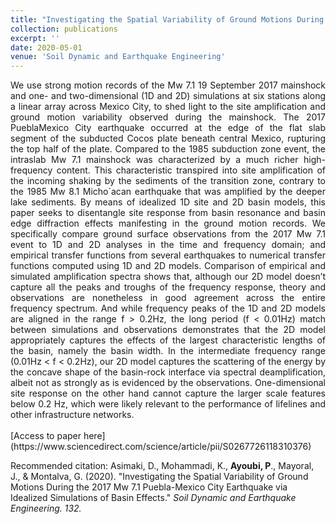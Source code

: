 ```yaml
---
title: "Investigating the Spatial Variability of Ground Motions During the 2017 Mw 7.1 Puebla-Mexico City Earthquake via Idealized Simulations of Basin Effects"
collection: publications
excerpt: ''
date: 2020-05-01
venue: 'Soil Dynamic and Earthquake Engineering'
---
```

<div style="text-align: justify"> We use strong motion records of the Mw 7.1 19 September 2017 mainshock
and one- and two-dimensional (1D and 2D) simulations at six stations along
a linear array across Mexico City, to shed light to the site amplification and
ground motion variability observed during the mainshock. The 2017 PueblaMexico City earthquake occurred at the edge of the flat slab segment of the
subducted Cocos plate beneath central Mexico, rupturing the top half of the
plate. Compared to the 1985 subduction zone event, the intraslab Mw 7.1
mainshock was characterized by a much richer high-frequency content. This
characteristic transpired into site amplification of the incoming shaking by
the sediments of the transition zone, contrary to the 1985 Mw 8.1 Micho´acan
earthquake that was amplified by the deeper lake sediments. By means of
idealized 1D site and 2D basin models, this paper seeks to disentangle site
response from basin resonance and basin edge diffraction effects manifesting
in the ground motion records. We specifically compare ground surface observations from the 2017 Mw 7.1 event to 1D and 2D analyses in the time and frequency domain; and empirical transfer functions from several earthquakes
to numerical transfer functions computed using 1D and 2D models. Comparison of empirical and simulated amplification spectra shows that, although
our 2D model doesn’t capture all the peaks and troughs of the frequency
response, theory and observations are nonetheless in good agreement across
the entire frequency spectrum. And while frequency peaks of the 1D and 2D
models are aligned in the range f > 0.2Hz, the long period (f < 0.01Hz)
match between simulations and observations demonstrates that the 2D model
appropriately captures the effects of the largest characteristic lengths of the
basin, namely the basin width. In the intermediate frequency range (0.01Hz
< f < 0.2Hz), our 2D model captures the scattering of the energy by the
concave shape of the basin-rock interface via spectral deamplification, albeit
not as strongly as is evidenced by the observations. One-dimensional site
response on the other hand cannot capture the larger scale features below
0.2 Hz, which were likely relevant to the performance of lifelines and other
infrastructure networks.</div>
<br/>
[Access to paper here](https://www.sciencedirect.com/science/article/pii/S0267726118310376)


Recommended citation: Asimaki, D., Mohammadi, K., **Ayoubi, P**., Mayoral, J., & Montalva, G. (2020). &quot;Investigating the Spatial Variability of Ground Motions During the 2017 Mw 7.1 Puebla-Mexico City Earthquake via Idealized Simulations of Basin Effects.&quot; <i>Soil Dynamic and Earthquake Engineering. 132.</i>
<br/>

